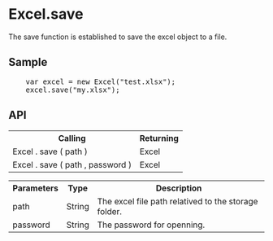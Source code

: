<H1>Excel.save</H1>

The save function is established to save the excel object to a file.

<h2>Sample</h2>
<pre>
	var excel = new Excel("test.xlsx");
	excel.save("my.xlsx");
</pre>

<h2>API</h2>

<table>
<tr><th>Calling</th><th>Returning</th></tr>
<tr><td>Excel . save ( path )</td><td>Excel</td></tr>
<tr><td>Excel . save ( path , password )</td><td>Excel</td></tr>
</table>


<table>
<tr><th>Parameters</th><th>Type</th><th>Description</th></tr>
<tr><td>path</td><td>String</td><td>The excel file path relatived to the storage folder.</td></tr>
<tr><td>password</td><td>String</td><td>The password for openning.</td></tr>
</table>

